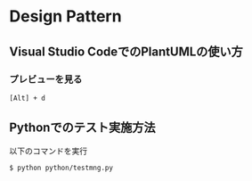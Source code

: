 # Design Pattern

## Visual Studio CodeでのPlantUMLの使い方

### プレビューを見る
`[Alt] + d`

## Pythonでのテスト実施方法

以下のコマンドを実行

    $ python python/testmng.py
